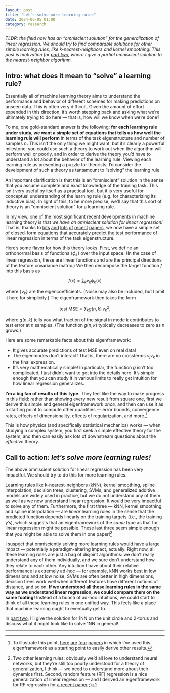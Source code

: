 ```yaml
---
layout: post
title: "Let's solve more learning rules"
date: 2024-06-05 01:00
category: research
---
```



*TLDR: the field now has an “omniscient solution" for the generalization of linear regression. We should try to find comparable solutions for other simple learning rules, like k-nearest-neighbors and kernel smoothing!
This post is motivation for [part two]({{site.baseurl}}/blog/1nn-eigenframework), where I give a partial omniscient solution to the nearest-neighbor algorithm.*

## Intro: what does it mean to “solve” a learning rule?

Essentially all of machine learning theory aims to understand the performance and behavior of different schemes for making predictions on unseen data. This is often very difficult. Given the amount of effort expended in this direction, it’s worth stepping back and asking what we’re ultimately trying to do here — that is, how will we know when we’re done?

To me, one gold-standard answer is the following: **for each learning rule under study, we want a simple set of equations that tells us how well the learning rule will perform** in terms of the task eigenstructure and number of samples $n$**.** This isn’t the only thing we might want, but it’s clearly a powerful milestone: you could use such a theory to work out when the algorithm will perform well or poorly, and in order to derive the theory you’d have to understand a lot about the behavior of the learning rule. Viewing each learning rule as presenting a puzzle for theorists, I’d consider the development of such a theory as tantamount to “solving” the learning rule.

An important clarification is that this is an “omniscient” solution in the sense that you assume complete and exact knowledge of the training task. This isn’t very useful by itself as a practical tool, but it is very useful for conceptual understanding of the learning rule (e.g. for characterizing its inductive bias). In light of this, to be more precise, we'll say that this sort of theory is an "omniscient solution" for a learning rule.

In my view, one of the most significant recent developments in machine learning theory is that *we have an omniscient solution for linear regression!* That is, thanks to [lots](https://papers.nips.cc/paper_files/paper/2001/hash/d68a18275455ae3eaa2c291eebb46e6d-Abstract.html) [and](https://www.arxiv.org/abs/2002.02561) [lots](https://arxiv.org/abs/2006.09796) [of](https://arxiv.org/abs/2210.08571) [recent](https://proceedings.neurips.cc/paper/2021/file/9704a4fc48ae88598dcbdcdf57f3fdef-Paper.pdf) [papers](https://arxiv.org/abs/1903.08560), we now have a simple set of closed-form equations that accurately predict the test performance of linear regression in terms of the task eigenstructure.

Here’s some flavor for how this theory looks. First, we define an orthonormal basis of functions $\{ \phi_k \}$ over the input space. (In the case of linear regression, these are linear functions and are the principal directions of the feature covariance matrix.) We then decompose the target function $f$ into this basis as

$$
f(x) = \sum_k v_k \phi_k(x)
$$

where $\{ v_k \}$ are the eigencoefficients. (Noise may also be included, but I omit it here for simplicity.) The eigenframework then takes the form

$$
\text{test MSE} = \sum_k g(n, k)  \, v_k^2,
$$

where $g(n,k)$ tells you what fraction of the signal in mode $k$ contributes to test error at $n$ samples. (The function $g(n,k)$ typically decreases to zero as $n$ grows.)

Here are some remarkable facts about this eigenframework:

- It gives accurate predictions of test MSE even on real data!
- The eigenmodes don’t interact! That is, there are no crossterms $v_j v_k$ in the final expression.
- It’s very mathematically simple! In particular, the function $g$ isn’t too complicated, I just didn’t want to get into the details here. It’s simple enough that you can study it in various limits to really get intuition for how linear regression generalizes.

**I’m a big fan of results of this type.** They feel like the way to make progress in this field: rather than showing every new result from square one, first we derive this simple and general eigenframework *once,* and then can use it as a starting point to compute other quantities — error bounds, convergence rates, effects of dimensionality, effects of regularization, and more.[^1]

[^1]: To illustrate this point, [here](https://arxiv.org/abs/2207.06569) [are](https://arxiv.org/pdf/2306.13185) [four](https://arxiv.org/abs/2311.14646) [papers](https://arxiv.org/abs/2110.03922) in which I’ve used this eigenframework as a starting point to easily derive other results.

This is how physics (and specifically statistical mechanics) works — when studying a complex system, you first seek a simple effective theory for the system, and then can easily ask lots of downstream questions about the *effective* theory.

## Call to action: *let’s solve more learning rules!*

The above omniscient solution for linear regression has been very impactful. We should try to do this for more learning rules.

Learning rules like k-nearest-neighbors (kNN), kernel smoothing, spline interpolation, decision trees, clustering, SVMs, and generalized additive models are widely used in practice, but we do not understand any of them as well as we now understand linear regression. It would be very impactful to solve any of them. Furthermore, the first three — kNN, kernel smoothing, and spline interpolation — are *linear* learning rules in the sense that the predicted function depends linearly on the training targets (i.e., the training $y$’s), which suggests that an eigenframework of the *same* type as that for linear regression might be possible. These last three seem simple enough that you might be able to solve them in one paper![^2]

[^2]: Two other learning rules: obviously we’d all love to understand neural networks, but they’re still too poorly understood for a theory of generalization, I think — we need to understand more about their dynamics first. Second, random feature (RF) regression is a nice generalization of linear regression — and I derived an eigenframework for RF regression for [a recent paper](https://arxiv.org/abs/2311.14646) ;)

I suspect that omnisciently solving more learning rules would have a large impact — potentially a paradigm-altering impact, actually. Right now, all these learning rules are just a bag of disjoint algorithms: we don’t really understand any of them individually, and we sure don’t understand how they relate to each other. Any intuition I have about their relative performance is extremely ad-hoc — for example, kNN works best in low dimensions and at low noise, SVMs are often better in high dimensions, decision trees work well when different features have different notions of distance, and so on. **If we understood all these learning rules in the same way as we understand linear regression, we could compare them on the same footing!** Instead of a bunch of ad-hoc intuitions, we could start to think of all these learning rules in one unified way. This feels like a place that machine learning ought to eventually get to.

In [part two]({{site.baseurl}}/blog/1nn-eigenframework), I’ll give the solution for 1NN on the unit circle and 2-torus and discuss what it might look like to solve 1NN in general!

***